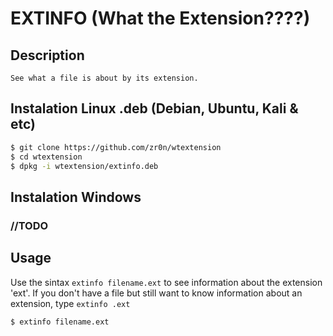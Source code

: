# EXTINFO (What the Extension????)

## Description
    See what a file is about by its extension. 

## Instalation Linux .deb (Debian, Ubuntu, Kali & etc)

```sh
$ git clone https://github.com/zr0n/wtextension
$ cd wtextension
$ dpkg -i wtextension/extinfo.deb
```

## Instalation Windows

### //TODO

## Usage

Use the sintax `extinfo filename.ext` to see information about the extension 'ext'. If you don't have a file but still want to know information about an extension, type `extinfo .ext`

```sh
$ extinfo filename.ext
```